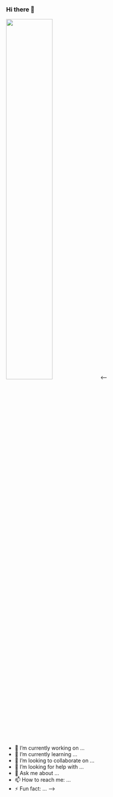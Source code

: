 ### Hi there 👋
<a href="https://samy.pl"><img src="https://raw.githubusercontent.com/samyk/samyk/main/.../c.svg" width="50%" height="50%"></a>
<--
- 🔭 I’m currently working on ...
- 🌱 I’m currently learning ...
- 👯 I’m looking to collaborate on ...
- 🤔 I’m looking for help with ...
- 💬 Ask me about ...
- 📫 How to reach me: ...
- ⚡ Fun fact: ...
-->
